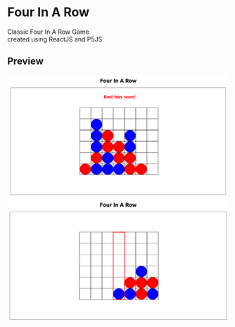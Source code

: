 # Four In A Row
Classic Four In A Row Game  
created using ReactJS and P5JS

## Preview
<img title="preview" alt="preview image" src="/img/preview.png">

<img title="preview" alt="preview image" src="/img/preview2.png">